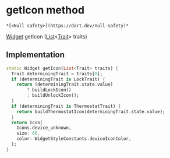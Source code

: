 


# getIcon method




    *[<Null safety>](https://dart.dev/null-safety)*




[Widget](https://api.flutter.dev/flutter/widgets/Widget-class.html) getIcon
([List](https://api.flutter.dev/flutter/dart-core/List-class.html)&lt;[Trait](https://yonomi.co/yonomi-sdk/Trait-class.html)> traits)








## Implementation

```dart
static Widget getIcon(List<Trait> traits) {
  Trait determiningTrait = traits[0];
  if (determiningTrait is LockTrait) {
    return (determiningTrait.state.value)
        ? buildLockIcon()
        : buildUnlockIcon();
  }
  if (determiningTrait is ThermostatTrait) {
    return buildThermostatIcon(determiningTrait.state.value);
  }
  return Icon(
    Icons.device_unknown,
    size: 60,
    color: WidgetStyleConstants.deviceIconColor,
  );
}
```







